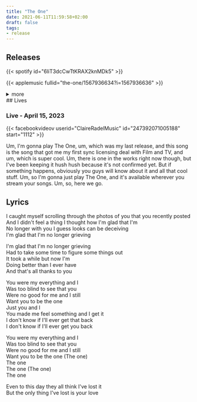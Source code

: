 ```yaml
---
title: "The One"
date: 2021-06-11T11:59:58+02:00
draft: false
tags:
- release
---
```


## Releases

{{< spotify id="6liT3dcCwTtKRAX2knMDk5" >}}

{{< applemusic fullid="the-one/1567936634?i=1567936636" >}}

<details><summary>more</summary>
	{{< amazonmusic id="B0955YL4ZW" >}}
	{{< deezer id="230747342" >}}
</details>
## Lives

### Live - April 15, 2023

{{< facebookvideov userid="ClaireRadelMusic" id="247392071005188" start="1112" >}}

Um, I'm gonna play The One, um, which was my last release, and this song is the song that got me my first sync licensing deal with Film and TV, and um, which is super cool. Um, there is one in the works right now though, but I've been keeping it hush hush because it's not confirmed yet. But if something happens, obviously you guys will know about it and all that cool stuff. Um, so I'm gonna just play The One, and it's available wherever you stream your songs. Um, so, here we go.

## Lyrics

I caught myself scrolling through the photos of you that you recently posted  
And I didn't feel a thing I thought how I'm glad that I'm  
No longer with you I guess looks can be deceiving  
I'm glad that I'm no longer grieving  

I'm glad that I'm no longer grieving  
Had to take some time to figure some things out  
It took a while but now I'm  
Doing better than I ever have  
And that's all thanks to you  

You were my everything and I  
Was too blind to see that you  
Were no good for me and I still  
Want you to be the one  
Just you and I  
You made me feel something and I get it  
I don't know if I'll ever get that back  
I don't know if I'll ever get you back  

You were my everything and I  
Was too blind to see that you  
Were no good for me and I still  
Want you to be the one (The one)  
The one  
The one (The one)  
The one  

Even to this day they all think I've lost it  
But the only thing I've lost is your love  
